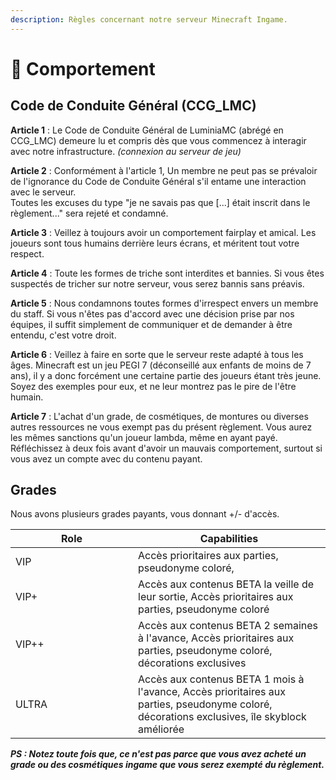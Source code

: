 ```yaml
---
description: Règles concernant notre serveur Minecraft Ingame.
---
```


# 📝 Comportement

## Code de Conduite Général (CCG\_LMC)

**Article 1** : Le Code de Conduite Général de LuminiaMC (abrégé en CCG\_LMC) demeure lu et compris dès que vous commencez à interagir avec notre infrastructure. _(connexion au serveur de jeu)_

**Article 2** : Conformément à l'article 1, Un membre ne peut pas se prévaloir de l'ignorance du Code de Conduite Général s'il entame une interaction avec le serveur. \
Toutes les excuses du type "je ne savais pas que \[...] était inscrit dans le règlement..." sera rejeté et condamné.

**Article 3** : Veillez à toujours avoir un comportement fairplay et amical. Les joueurs sont tous humains derrière leurs écrans, et méritent tout votre respect.

**Article 4** : Toute les formes de triche sont interdites et bannies. Si vous êtes suspectés de tricher sur notre serveur, vous serez bannis sans préavis.

**Article 5** : Nous condamnons toutes formes d'irrespect envers un membre du staff. Si vous n'êtes pas d'accord avec une décision prise par nos équipes, il suffit simplement de communiquer et de demander à être entendu, c'est votre droit.

**Article 6** : Veillez à faire en sorte que le serveur reste adapté à tous les âges. Minecraft est un jeu PEGI 7 (déconseillé aux enfants de moins de 7 ans), il y a donc forcément une certaine partie des joueurs étant très jeune. Soyez des exemples pour eux, et ne leur montrez pas le pire de l'être humain.

**Article 7** : L'achat d'un grade, de cosmétiques, de montures ou diverses autres ressources ne vous exempt pas du présent règlement. Vous aurez les mêmes sanctions qu'un joueur lambda, même en ayant payé. Réfléchissez à deux fois avant d'avoir un mauvais comportement, surtout si vous avez un compte avec du contenu payant.

## Grades

Nous avons plusieurs grades payants, vous donnant +/- d'accès.

<table><thead><tr><th width="180">Role</th><th>Capabilities</th></tr></thead><tbody><tr><td>VIP</td><td>Accès prioritaires aux parties, pseudonyme coloré, </td></tr><tr><td>VIP+</td><td>Accès aux contenus BETA la veille de leur sortie, Accès prioritaires aux parties, pseudonyme coloré</td></tr><tr><td>VIP++</td><td>Accès aux contenus BETA 2 semaines à l'avance, Accès prioritaires aux parties, pseudonyme coloré, décorations exclusives</td></tr><tr><td>ULTRA</td><td>Accès aux contenus BETA 1 mois à l'avance, Accès prioritaires aux parties, pseudonyme coloré, décorations exclusives, île skyblock améliorée</td></tr></tbody></table>

_**PS : Notez toute fois que, ce n'est pas parce que vous avez acheté un grade ou des cosmétiques ingame que vous serez exempté du règlement.**_
